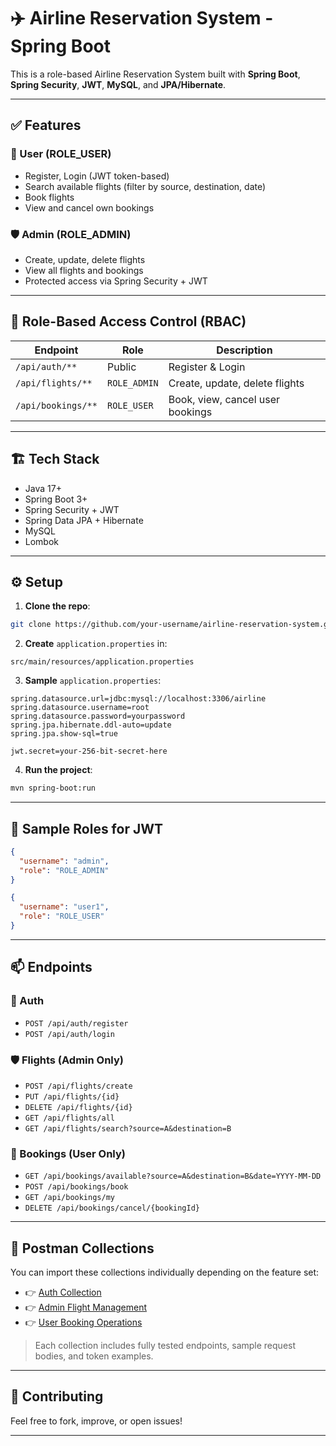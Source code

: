 # ✈️ Airline Reservation System - Spring Boot

This is a role-based Airline Reservation System built with **Spring Boot**, **Spring Security**, **JWT**, **MySQL**, and **JPA/Hibernate**.

---

## ✅ Features

### 👤 User (ROLE\_USER)

* Register, Login (JWT token-based)
* Search available flights (filter by source, destination, date)
* Book flights
* View and cancel own bookings

### 🛡️ Admin (ROLE\_ADMIN)

* Create, update, delete flights
* View all flights and bookings
* Protected access via Spring Security + JWT

---

## 🔐 Role-Based Access Control (RBAC)

| Endpoint           | Role         | Description                      |
| ------------------ | ------------ | -------------------------------- |
| `/api/auth/**`     | Public       | Register & Login                 |
| `/api/flights/**`  | `ROLE_ADMIN` | Create, update, delete flights   |
| `/api/bookings/**` | `ROLE_USER`  | Book, view, cancel user bookings |

---

## 🏗️ Tech Stack

* Java 17+
* Spring Boot 3+
* Spring Security + JWT
* Spring Data JPA + Hibernate
* MySQL
* Lombok

---

## ⚙️ Setup

1. **Clone the repo**:

```bash
git clone https://github.com/your-username/airline-reservation-system.git
```

2. **Create** `application.properties` in:

```
src/main/resources/application.properties
```

3. **Sample** `application.properties`:

```properties
spring.datasource.url=jdbc:mysql://localhost:3306/airline
spring.datasource.username=root
spring.datasource.password=yourpassword
spring.jpa.hibernate.ddl-auto=update
spring.jpa.show-sql=true

jwt.secret=your-256-bit-secret-here
```

4. **Run the project**:

```bash
mvn spring-boot:run
```

---

## 🔑 Sample Roles for JWT

```json
{
  "username": "admin",
  "role": "ROLE_ADMIN"
}

{
  "username": "user1",
  "role": "ROLE_USER"
}
```

---

## 📫 Endpoints

### 🔐 Auth

* `POST /api/auth/register`
* `POST /api/auth/login`

### 🛡️ Flights (Admin Only)

* `POST /api/flights/create`
* `PUT /api/flights/{id}`
* `DELETE /api/flights/{id}`
* `GET /api/flights/all`
* `GET /api/flights/search?source=A&destination=B`

### 👤 Bookings (User Only)

* `GET /api/bookings/available?source=A&destination=B&date=YYYY-MM-DD`
* `POST /api/bookings/book`
* `GET /api/bookings/my`
* `DELETE /api/bookings/cancel/{bookingId}`

---

## 🔄 Postman Collections

You can import these collections individually depending on the feature set:

* 👉 [Auth Collection](docs/Authentication&Author.postman_collection.json)
* 👉 [Admin Flight Management](docs/AdminFlight.postman_collection.json)
* 👉 [User Booking Operations](docs/UserBookings.postman_collection.json)

> Each collection includes fully tested endpoints, sample request bodies, and token examples.

---

## 🙌 Contributing

Feel free to fork, improve, or open issues!

---
